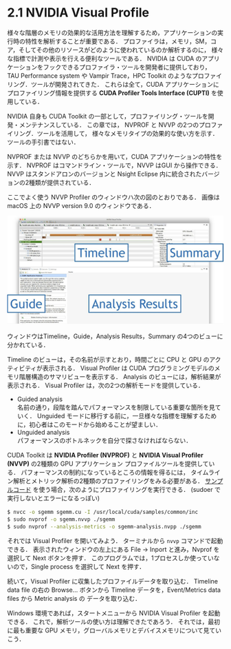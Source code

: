 # 2.1 NVIDIA Visual Profile
様々な階層のメモリの効果的な活用方法を理解するため，アプリケーションの実行時の特性を解析することが重要である．
プロファイラは，メモリ，SM，コア，そしてその他のリソースがどのように使われているのか解析するのに，
様々な指標で計測や表示を行える便利なツールである．
NVIDIA は CUDA のアプリケーションをフックできるプロファイラ・ツールを開発者に提供しており，
TAU Performance system や Vampir Trace，HPC Toolkit のようなプロファイリング．ツールが開発されてきた．
これらは全て，CUDA アプリケーションにプロファイリング情報を提供する 
**CUDA Profiler Tools Interface (CUPTI)** を使用している．

NVIDIA 自身も CUDA Toolkit の一部として，プロファイリング・ツールを開発・メンテナンスしている．
この章では， NVPROF と NVVP の2つのプロファイリング．ツールを活用して，
様々なメモリタイプの効果的な使い方を示す．
ツールの手引書ではない．

NVPROF または NVVP のどちらかを用いて，CUDA アプリケーションの特性を示す．
NVPROF はコマンドライン・ツールで，NVVP はGUI から操作できる．
NVVP はスタンドアロンのバージョンと Nsight Eclipse 内に統合されたバージョンの2種類が提供されている．

ここでよく使う NVVP Profiler のウィンドウハ次の図のとおりである．
画像は macOS 上の NVVP version 9.0 のウィンドウである．

<img src="image/IMG_0424.jpg">

ウィンドウはTimeline，Guide，Analysis Results，Summary の4つのビューに分かれている．

Timeline のビューは，その名前が示すとおり，時間ごとに CPU と GPU のアクティビティが表示される．
Visual Profiler は CUDA プログラミングモデルのメモリ階層構造のサマリビューを表示する．
Analysis のビューには，解析結果が表示される．
Visual Profiler は，次の2つの解析モードを提供している．

- Guided analysis  
  名前の通り，段階を踏んでパフォーマンスを制限している重要な箇所を見ていく．
  Unguided モードに移行する前に，一旦様々な指標を理解するために，初心者はこのモードから始めることが望ましい．
- Unguided analysis  
  パフォーマンスのボトルネックを自分で探さなければならない．

CUDA Toolkit は **NVIDIA Profiler (NVPROF)** と **NVIDIA Visual Profiler (NVVP)** の2種類の GPU アプリケーション
プロファイルツールを提供している．
パフォーマンスの制約になっているところの情報を得るには，
タイムライン解析とメトリック解析の2種類のプロファイリングをみる必要がある．
[サンプルコード](./code/01_sgemm/sgemm.cu) を使う場合，次のようにプロファイリングを実行できる．
(sudoer で実行しないとエラーになるっぽい)

```bash
$ nvcc -o sgemm sgemm.cu -I /usr/local/cuda/samples/common/inc
$ sudo nvprof -o sgemm.nvvp ./sgemm
$ sudo nvprof --analysis-metrics -o sgemm-analysis.nvpp ./sgemm
```

それでは Visual Profiler を開いてみよう．
ターミナルから ```nvvp``` コマンドで起動できる．
表示されたウィンドウの左上にある File → Inport と進み，Nvprof を選択して Next ボタンを押す．
このプログラムでは，1プロセスしか使っていないので，Single process を選択して Next を押す．

続いて，Visual Profiler に収集したプロファイルデータを取り込む．
Timeline data file の右の Browse... ボタンから Timeline データを，Event/Metrics data files から Metric analysis の
データを取り込む．

Windows 環境であれば，スタートメニューから NVIDIA Visual Profiler を起動できる．
これで，解析ツールの使い方は理解できたであろう．
それでは，最初に最も重要な GPU メモリ，グローバルメモリとデバイスメモリについて見ていこう．